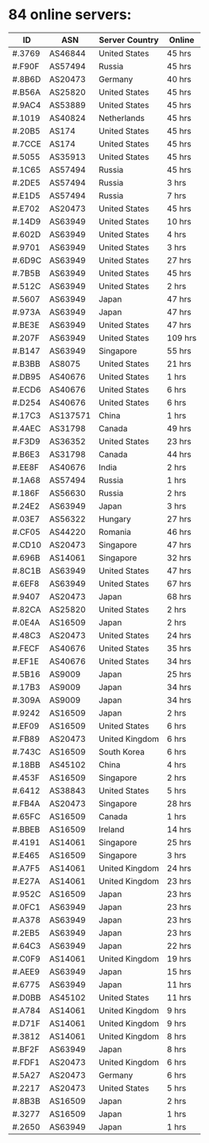 # 84 online servers:

| ID | ASN | Server Country | Online |
| ------ | ------ | ------ | ------ |
| #.3769 | AS46844 | United States | 45 hrs |
| #.F90F | AS57494 | Russia | 45 hrs |
| #.8B6D | AS20473 | Germany | 40 hrs |
| #.B56A | AS25820 | United States | 45 hrs |
| #.9AC4 | AS53889 | United States | 45 hrs |
| #.1019 | AS40824 | Netherlands | 45 hrs |
| #.20B5 | AS174 | United States | 45 hrs |
| #.7CCE | AS174 | United States | 45 hrs |
| #.5055 | AS35913 | United States | 45 hrs |
| #.1C65 | AS57494 | Russia | 45 hrs |
| #.2DE5 | AS57494 | Russia | 3 hrs |
| #.E1D5 | AS57494 | Russia | 7 hrs |
| #.E702 | AS20473 | United States | 45 hrs |
| #.14D9 | AS63949 | United States | 10 hrs |
| #.602D | AS63949 | United States | 4 hrs |
| #.9701 | AS63949 | United States | 3 hrs |
| #.6D9C | AS63949 | United States | 27 hrs |
| #.7B5B | AS63949 | United States | 45 hrs |
| #.512C | AS63949 | United States | 2 hrs |
| #.5607 | AS63949 | Japan | 47 hrs |
| #.973A | AS63949 | Japan | 47 hrs |
| #.BE3E | AS63949 | United States | 47 hrs |
| #.207F | AS63949 | United States | 109 hrs |
| #.B147 | AS63949 | Singapore | 55 hrs |
| #.B3BB | AS8075 | United States | 21 hrs |
| #.DB95 | AS40676 | United States | 1 hrs |
| #.ECD6 | AS40676 | United States | 6 hrs |
| #.D254 | AS40676 | United States | 6 hrs |
| #.17C3 | AS137571 | China | 1 hrs |
| #.4AEC | AS31798 | Canada | 49 hrs |
| #.F3D9 | AS36352 | United States | 23 hrs |
| #.B6E3 | AS31798 | Canada | 44 hrs |
| #.EE8F | AS40676 | India | 2 hrs |
| #.1A68 | AS57494 | Russia | 1 hrs |
| #.186F | AS56630 | Russia | 2 hrs |
| #.24E2 | AS63949 | Japan | 3 hrs |
| #.03E7 | AS56322 | Hungary | 27 hrs |
| #.CF05 | AS44220 | Romania | 46 hrs |
| #.CD10 | AS20473 | Singapore | 47 hrs |
| #.696B | AS14061 | Singapore | 32 hrs |
| #.8C1B | AS63949 | United States | 47 hrs |
| #.6EF8 | AS63949 | United States | 67 hrs |
| #.9407 | AS20473 | Japan | 68 hrs |
| #.82CA | AS25820 | United States | 2 hrs |
| #.0E4A | AS16509 | Japan | 2 hrs |
| #.48C3 | AS20473 | United States | 24 hrs |
| #.FECF | AS40676 | United States | 35 hrs |
| #.EF1E | AS40676 | United States | 34 hrs |
| #.5B16 | AS9009 | Japan | 25 hrs |
| #.17B3 | AS9009 | Japan | 34 hrs |
| #.309A | AS9009 | Japan | 34 hrs |
| #.9242 | AS16509 | Japan | 2 hrs |
| #.EF09 | AS16509 | United States | 6 hrs |
| #.FB89 | AS20473 | United Kingdom | 6 hrs |
| #.743C | AS16509 | South Korea | 6 hrs |
| #.18BB | AS45102 | China | 4 hrs |
| #.453F | AS16509 | Singapore | 2 hrs |
| #.6412 | AS38843 | United States | 5 hrs |
| #.FB4A | AS20473 | Singapore | 28 hrs |
| #.65FC | AS16509 | Canada | 1 hrs |
| #.BBEB | AS16509 | Ireland | 14 hrs |
| #.4191 | AS14061 | Singapore | 25 hrs |
| #.E465 | AS16509 | Singapore | 3 hrs |
| #.A7F5 | AS14061 | United Kingdom | 24 hrs |
| #.E27A | AS14061 | United Kingdom | 23 hrs |
| #.952C | AS16509 | Japan | 23 hrs |
| #.0FC1 | AS63949 | Japan | 23 hrs |
| #.A378 | AS63949 | Japan | 23 hrs |
| #.2EB5 | AS63949 | Japan | 23 hrs |
| #.64C3 | AS63949 | Japan | 22 hrs |
| #.C0F9 | AS14061 | United Kingdom | 19 hrs |
| #.AEE9 | AS63949 | Japan | 15 hrs |
| #.6775 | AS63949 | Japan | 11 hrs |
| #.D0BB | AS45102 | United States | 11 hrs |
| #.A784 | AS14061 | United Kingdom | 9 hrs |
| #.D71F | AS14061 | United Kingdom | 9 hrs |
| #.3812 | AS14061 | United Kingdom | 8 hrs |
| #.BF2F | AS63949 | Japan | 8 hrs |
| #.FDF1 | AS20473 | United Kingdom | 6 hrs |
| #.5A27 | AS20473 | Germany | 6 hrs |
| #.2217 | AS20473 | United States | 5 hrs |
| #.8B3B | AS16509 | Japan | 2 hrs |
| #.3277 | AS16509 | Japan | 1 hrs |
| #.2650 | AS63949 | Japan | 1 hrs |

